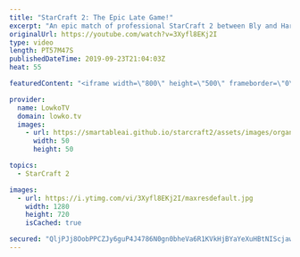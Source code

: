 ```yaml
---
title: "StarCraft 2: The Epic Late Game!"
excerpt: "An epic match of professional StarCraft 2 between Bly and Harstem. This is not a series of games, but just a single match that's extremely long. Nearly all Minerals of Triton get completely mined out in the ultimate late game of this Zerg vs Protoss.  Get more videos & support my work: http://www.patreon.com/lowkotv"
originalUrl: https://youtube.com/watch?v=3Xyfl8EKj2I
type: video
length: PT57M47S
publishedDateTime: 2019-09-23T21:04:03Z
heat: 55

featuredContent: "<iframe width=\"800\" height=\"500\" frameborder=\"0\" src=\"https://www.youtube.com/embed/3Xyfl8EKj2I\" allow=\"accelerometer; autoplay; encrypted-media; gyroscope; picture-in-picture\" allowfullscreen></iframe>"

provider:
  name: LowkoTV
  domain: lowko.tv
  images:
    - url: https://smartableai.github.io/starcraft2/assets/images/organizations/lowko.tv-50x50.jpg
      width: 50
      height: 50

topics:
  - StarCraft 2

images:
  - url: https://i.ytimg.com/vi/3Xyfl8EKj2I/maxresdefault.jpg
    width: 1280
    height: 720
    isCached: true

secured: "QljPJj8OobPPCZJy6guP4J4786N0gn0bheVa6R1KVkHjBYaYeXuHBtNIScjaw7OeOIzgGK7Yfq5Um+ArqWP7RfFefdy8vEw+DIkC1D7k6M3pOVBGHUZNHZm0vVMr1vomTg8xnW6ZWtSOhlZhcxWD6l8eHOV1SewONE+QeGhI/m0D+5DgZl0I5WQpjW4OdAPMQ8NHCdWuvSeHUDhRv+xir+1N02VnHdnLUPvzzY4GSJN2VCcdslRCuRcAosFD1yRUUy38yutKr/TV8GMI73LoantRfLx4YHTPYkJMz6/AmTq2/wxjXknM+V6wLqK4p/vro4Agb2u05PkTb4Oom5vdonQ9OYGXOhhspkcxxvPHGlqrtBc+v3MPmkOxNvoiC9RP+EezQSsnAx9hf7+z9b/KETPP86L2+gcDQYZOOyTm0aw8yPT+2acV1P9JtjfYmekG;gp00XRVyRo32kokpI94kfA=="
---
```


